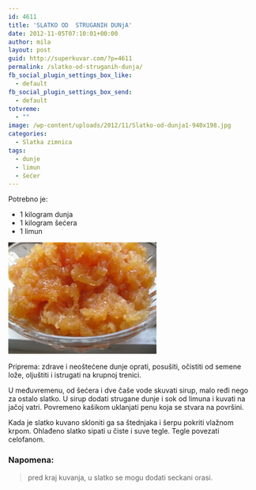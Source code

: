 ```yaml
---
id: 4611
title: 'SLATKO OD  STRUGANIH DUNjA'
date: 2012-11-05T07:10:01+00:00
author: mila
layout: post
guid: http://superkuvar.com/?p=4611
permalink: /slatko-od-struganih-dunja/
fb_social_plugin_settings_box_like:
  - default
fb_social_plugin_settings_box_send:
  - default
totvreme:
  - ""
image: /wp-content/uploads/2012/11/Slatko-od-dunja1-940x198.jpg
categories:
  - Slatka zimnica
tags:
  - dunje
  - limun
  - šećer
---
```

Potrebno je:

  * 1 kilogram dunja
  * 1 kilogram šećera
  * 1 limun

<img class="alignnone size-medium wp-image-4628" title="Slatko od dunja" src="/wp-content/uploads/2012/11/Slatko-od-dunja1-300x225.jpg" alt="" width="300" height="225" /> 

Priprema: zdrave i neoštećene dunje oprati, posušiti, očistiti od semene lože, oljuštiti i istrugati na krupnoj trenici.

U međuvremenu, od šećera i dve čaše vode skuvati sirup, malo ređi nego za ostalo slatko. U sirup dodati strugane dunje i sok od limuna i kuvati na jačoj vatri. Povremeno kašikom uklanjati penu koja se stvara na površini.

Kada je slatko kuvano skloniti ga sa štednjaka i šerpu pokriti vlažnom krpom. Ohlađeno slatko sipati u čiste i suve tegle. Tegle povezati celofanom.

### Napomena:
> pred kraj kuvanja, u slatko se mogu dodati seckani orasi.